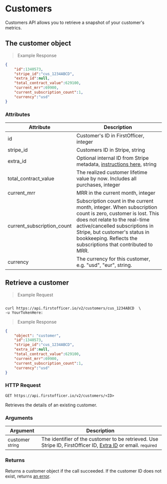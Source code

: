 # Customers

Customers API allows you to retrieve a snapshot of your customer's metrics. 

## The customer object

> Example Response

```json
{
    "id":1340573,
    "stripe_id":"cus_1234ABCD",
    "extra_id":null,
    "total_contract_value":629100,
    "current_mrr":69900,
    "current_subscription_count":1,
    "currency":"usd"
}
```

### Attributes

Attribute | Description
--------- | -------
id | Customer's ID in FirstOfficer, integer
stripe_id | Customers ID in Stripe, string
extra_id | Optional internal ID from Stripe metadata, <a href='https://www.firstofficer.io/activate_ext_id'>instructions here</a>, string
total_contract_value | The realized customer lifetime value by now. Includes all purchases, integer
current_mrr | MRR in the current month, integer
current_subscription_count | Subscription count in the current month, integer. When subscription count is zero, customer is lost. This does not relate to the real-time active/cancelled subscriptions in Stripe, but customer's status in bookkeeping. Reflects the subscriptions that contributed to MRR.
currency | The currency for this customer, e.g. "usd", "eur", string.

## Retrieve a customer

> Example Request

```ruby

```


```shell
curl https://api.firstofficer.io/v2/customers/cus_1234ABCD  \
-u YourTokenHere:
```

> Example Response

```json
{
    "object": "customer",
    "id":1340573,
    "stripe_id":"cus_1234ABCD",
    "extra_id":null,
    "total_contract_value":629100,
    "current_mrr":69900,
    "current_subscription_count":1,
    "currency":"usd"
}
```
### HTTP Request

`GET https://api.firstofficer.io/v2/customers/<ID>`

Retrieves the details of an existing customer.

### Arguments

Argument | Description
--------- | -------
customer <small>string</small> | The identifier of the customer to be retrieved. Use Stripe ID, FirstOfficer ID, <a href='https://www.firstofficer.io/activate_ext_id'>Extra ID</a> or email. <small class="req-badge">required</small> 

### Returns

Returns a customer object if the call succeeded. If the customer ID does not exist, returns <a href=#errors>an error</a>.